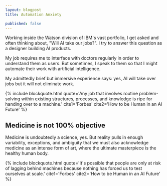 ```yaml
---
layout: blogpost
title: Automation Anxiety

published: false
---
```


Working inside the Watson division of IBM's vast portfolio, I get asked and often thinking about, "Will AI take our jobs?". I try to answer this question as a designer building AI products.

<!-- IBM's Watson shook the world of artifical intelligence in 2011 when it defeated past champions of _Jeopardy_ in their own game. -->

My job requires me to interface with doctors regularly in order to understand them as users. But sometimes, I speak to them so that I might automate their work with artificial intelligence.

My admittedly brief but immersive experience says: yes, AI will take over jobs but it will not eliminate work.

{%
  include blockquote.html
  quote='Any job that involves routine problem-solving within existing structures, processes, and knowledge is ripe for handing over to a machine.'
  cite1='Forbes'
  cite2='How to be Human in an AI Future'
%}

## Medicine is not 100% objective
Medicine is undoubtedly a science, yes. But reality pulls in enough variability, exceptions, and ambiguity that we must also acknowledge medicine as an intense form of art, where the ultimate masterpiece is the healthy human body.

{%
  include blockquote.html
  quote='It&apos;s possible that people are only at risk of lagging behind machines because nothing has forced us to test ourselves at scale.'
  cite1='Forbes'
  cite2='How to be Human in an AI Future'
%}